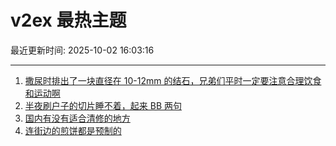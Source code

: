 # v2ex 最热主题

最近更新时间: 2025-10-02 16:03:16

--- 
1. [撒尿时排出了一块直径在 10-12mm 的结石，兄弟们平时一定要注意合理饮食和运动啊](https://www.v2ex.com/t/1163103) 
2. [半夜刷户子的切片睡不着，起来 BB 两句](https://www.v2ex.com/t/1163102) 
3. [国内有没有适合清修的地方](https://www.v2ex.com/t/1163111) 
4. [连街边的煎饼都是预制的](https://www.v2ex.com/t/1163112) 
